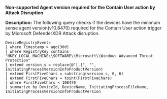 **Non-supported Agent version required for the Contain User action by Attack Disruption**

**Description:** The following query checks if the devices have the minimum sense agent version(v10.8470) required for the Contain User action trigger by Microsoft DefenderXDR Attack disruption.
```
DeviceRegistryEvents
| where Timestamp > ago(30d)
| where RegistryKey contains "HKEY_LOCAL_MACHINE\\SOFTWARE\\Microsoft\\Windows Advanced Threat Protection" 
| extend version_s = replace(@"[.]", "", InitiatingProcessVersionInfoProductVersion)
| extend FirstFiveChars = substring(version_s, 0, 6)
| extend FirstFiveChars = toint(FirstFiveChars)
| where FirstFiveChars < 108470
| summarize by DeviceId, DeviceName, InitiatingProcessFileName, InitiatingProcessVersionInfoProductVersion
```
